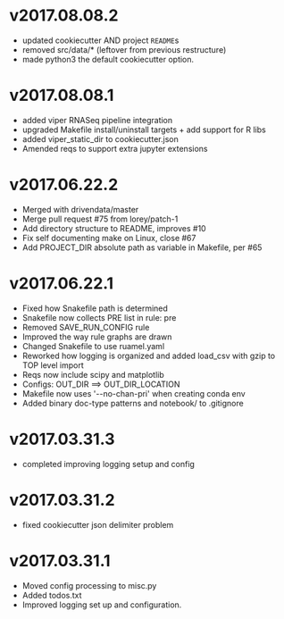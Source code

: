 
v2017.08.08.2
=============

  * updated cookiecutter AND project `README`s
  * removed src/data/* (leftover from previous restructure)
  * made python3 the default cookiecutter option.

v2017.08.08.1
=============

  * added viper RNASeq pipeline integration
  * upgraded Makefile install/uninstall targets + add support for R libs
  * added viper_static_dir to cookiecutter.json
  * Amended reqs to support extra jupyter extensions

v2017.06.22.2
=============

  * Merged with drivendata/master
  * Merge pull request #75 from lorey/patch-1
  * Add directory structure to README, improves #10
  * Fix self documenting make on Linux, close #67
  * Add PROJECT_DIR absolute path as variable in Makefile, per #65

v2017.06.22.1
=============

  * Fixed how Snakefile path is determined
  * Snakefile now collects PRE list in rule: pre
  * Removed SAVE_RUN_CONFIG rule
  * Improved the way rule graphs are drawn
  * Changed Snakefile to use ruamel.yaml
  * Reworked how logging is organized and added load_csv with gzip to TOP level import
  * Reqs now include scipy and matplotlib
  * Configs: OUT_DIR ==> OUT_DIR_LOCATION
  * Makefile now uses '--no-chan-pri' when creating conda env
  * Added binary doc-type patterns and notebook/ to .gitignore

v2017.03.31.3
=============

  * completed improving logging setup and config


v2017.03.31.2
=============

  * fixed cookiecutter json delimiter problem

v2017.03.31.1
=============

  * Moved config processing to misc.py
  * Added todos.txt
  * Improved logging set up and configuration.
